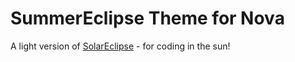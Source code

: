 # SummerEclipse Theme for Nova

A light version of [SolarEclipse](https://github.com/aaff-se/nova-solareclipse-theme) - for coding in the sun!


